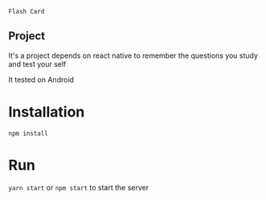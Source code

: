 `Flash Card`

## Project
It's a project depends on react native to remember the questions you study and test your self

It tested on Android

# Installation
`npm install`

# Run
`yarn start` or `npm start` to start the server